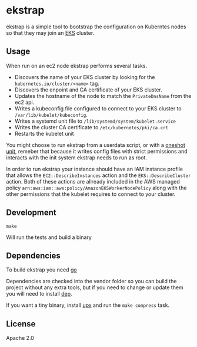 # ekstrap

ekstrap is a simple tool to bootstrap the configuration on Kuberntes nodes so that they may join an [EKS](https://aws.amazon.com/eks/) cluster.

## Usage

When run on an ec2 node ekstrap performs several tasks.

* Discovers the name of your EKS cluster by looking for the `kubernetes.io/cluster/<name>` tag.
* Discovers the enpoint and CA certificate of your EKS cluster.
* Updates the hostname of the node to match the `PrivateDnsName` from the ec2 api.
* Writes a kubeconfig file configured to connect to your EKS cluster to `/var/lib/kubelet/kubeconfig`.
* Writes a systemd unit file to `/lib/systemd/system/kubelet.service`
* Writes the cluster CA certificate to `/etc/kubernetes/pki/ca.crt`
* Restarts the kubelet unit

You might choose to run ekstrap from a userdata script, or with a [oneshot unit](example/ekstrap.service), remeber that because it writes config files with strict permissions and interacts with the init system ekstrap needs to run as root.

In order to run ekstrap your instance should have an IAM instance profile that allows the `EC2::DescribeInstances` action and the `EKS::DescribeCluster` action. Both of these actions are allready included in the AWS managed policy `arn:aws:iam::aws:policy/AmazonEKSWorkerNodePolicy` along with the other permissions that the kubelet requires to connect to your cluster.

## Development

`make`

Will run the tests and build a binary

## Dependencies

To build ekstrap you need [go](https://golang.org/)

Dependencies are checked into the vendor folder so you can build the project without any extra tools,
but if you need to change or update them you will need to install [dep](https://golang.github.io/dep/).

If you want a tiny binary, install [upx](https://upx.github.io/) and run the `make compress` task.

## License

Apache 2.0
